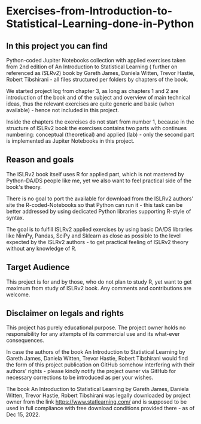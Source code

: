# Exercises-from-Introduction-to-Statistical-Learning-done-in-Python

## In this project you can find

Python-coded Jupiter Notebooks collection with applied exercises taken from 2nd edition of An Introduction to Statistical Learning ( further on referenced as *ISLRv2*) book by Gareth James, Daniela Witten, Trevor Hastie, Robert Tibshirani - all files structured per folders by chapters of the book.

We started project log from chapter 3, as long as chapters 1 and 2 are introduction of the book and of the subject and overview of main technical ideas, thus the relevant exercises are quite generic and basic (when available) - hence not included in this project.

Inside the chapters the exercises do not start from number 1, because in the structure of ISLRv2 book the exercises contains two parts with continues numbering: conceptual (theoretical) and applied (lab) - only the second part is implemented as Jupiter Notebooks in this project.

## Reason and goals

The ISLRv2 book itself uses R for applied part, which is not mastered by Python-DA/DS people like me, yet we also want to feel practical side of the book's theory.

There is no goal to port the available for download from the ISLRv2 authors' site the R-coded-Notebooks so that Python can run it - this task can be better addressed by using dedicated Python libraries supporting R-style of syntax.

The goal is to fulfill ISLRv2 applied exercises by using basic DA/DS libraries like NimPy, Pandas, SciPy and Sklearn as close as possible to the level expected by the ISLRv2 authors - to get practical feeling of ISLRv2 theory without any knowledge of R.

## Target Audience

This project is for and by those, who do not plan to study R, yet want to get maximum from study of ISLRv2 book.  Any comments and contributions are welcome.

## Disclaimer on legals and rights

This project has purely educational purpose.  The project owner holds no responsibility for any attempts of its commercial use and its what-ever consequences.

In case the authors of the book An Introduction to Statistical Learning by Gareth James, Daniela Witten, Trevor Hastie, Robert Tibshirani would find the form of this project publication on GitHub somehow interfering with their authors' rights - please kindly notify the project owner via GitHub for necessary corrections to be introduced as per your wishes.

The book An Introduction to Statistical Learning by Gareth James, Daniela Witten, Trevor Hastie, Robert Tibshirani was legally downloaded by project owner from the link https://www.statlearning.com/ and is supposed to be used in full compliance with free download conditions provided there - as of Dec 15, 2022.
